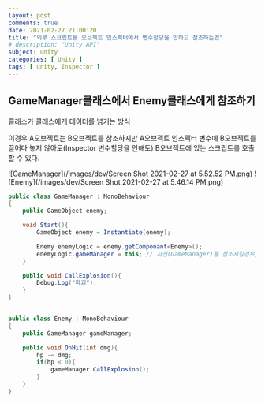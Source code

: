 ```yaml
---
layout: post
comments: true
date: 2021-02-27 21:00:20
title: "외부 스크립트를 오브젝트 인스펙터에서 변수할당을 안하고 참조하는법"
# description: "Unity API"
subject: unity
categories: [ Unity ]
tags: [ unity, Inspector ]
---
```



## GameManager클래스에서 Enemy클래스에게 참조하기

클래스가 클래스에게 데이터를 넘기는 방식

이경우 A오브젝트는 B오브젝트를 참조하지만 A오브젝트 인스펙터 변수에 B오브젝트를 끌어다 놓지 않아도(Inspector 변수할당을 안해도) B오브젝트에 있는 스크립트를 호출할 수 있다.

<span>
![GameManager](/images/dev/Screen Shot 2021-02-27 at 5.52.52 PM.png)
</span>
<span>
![Enemy](/images/dev/Screen Shot 2021-02-27 at 5.46.14 PM.png)
</span>


```c#
public class GameManager : MonoBehaviour
{
    public GameObject enemy;

    void Start(){
        GameObject enemy = Instantiate(enemy);

        Enemy enemyLogic = enemy.getComponant<Enemy>();
        enemyLogic.gameManager = this; // 자신(GameManager)를 참조시킬경우, 인스턴스
    }

    public void CallExplosion(){
        Debug.Log("파괴");
    }
}


public class Enemy : MonoBehaviour
{
    public GameManager gameManager;

    public void OnHit(int dmg){
        hp -= dmg;
        if(hp < 0){
            gameManager.CallExplosion();
        }
    }
}

```